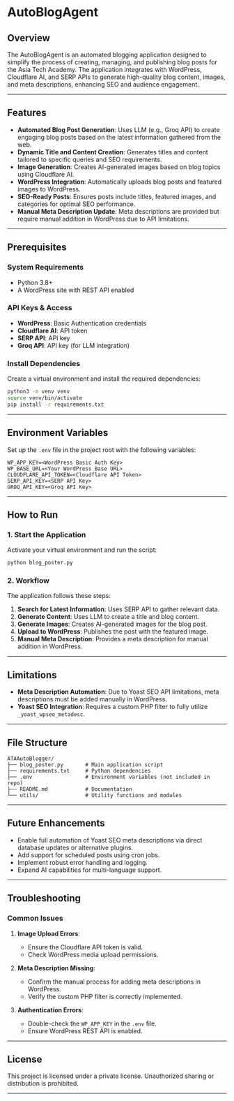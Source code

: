 # AutoBlogAgent

## Overview
The AutoBlogAgent is an automated blogging application designed to simplify the process of creating, managing, and publishing blog posts for the Asia Tech Academy. The application integrates with WordPress, Cloudflare AI, and SERP APIs to generate high-quality blog content, images, and meta descriptions, enhancing SEO and audience engagement.

---

## Features
- **Automated Blog Post Generation**: Uses LLM (e.g., Groq API) to create engaging blog posts based on the latest information gathered from the web.
- **Dynamic Title and Content Creation**: Generates titles and content tailored to specific queries and SEO requirements.
- **Image Generation**: Creates AI-generated images based on blog topics using Cloudflare AI.
- **WordPress Integration**: Automatically uploads blog posts and featured images to WordPress.
- **SEO-Ready Posts**: Ensures posts include titles, featured images, and categories for optimal SEO performance.
- **Manual Meta Description Update**: Meta descriptions are provided but require manual addition in WordPress due to API limitations.

---

## Prerequisites

### System Requirements
- Python 3.8+
- A WordPress site with REST API enabled

### API Keys & Access
- **WordPress**: Basic Authentication credentials
- **Cloudflare AI**: API token
- **SERP API**: API key
- **Groq API**: API key (for LLM integration)

### Install Dependencies
Create a virtual environment and install the required dependencies:

```bash
python3 -m venv venv
source venv/bin/activate
pip install -r requirements.txt
```

---

## Environment Variables

Set up the `.env` file in the project root with the following variables:

```env
WP_APP_KEY=<WordPress Basic Auth Key>
WP_BASE_URL=<Your WordPress Base URL>
CLOUDFLARE_API_TOKEN=<Cloudflare API Token>
SERP_API_KEY=<SERP API Key>
GROQ_API_KEY=<Groq API Key>
```

---

## How to Run

### 1. Start the Application
Activate your virtual environment and run the script:

```bash
python blog_poster.py
```

### 2. Workflow
The application follows these steps:
1. **Search for Latest Information**: Uses SERP API to gather relevant data.
2. **Generate Content**: Uses LLM to create a title and blog content.
3. **Generate Images**: Creates AI-generated images for the blog post.
4. **Upload to WordPress**: Publishes the post with the featured image.
5. **Manual Meta Description**: Provides a meta description for manual addition in WordPress.

---

## Limitations
- **Meta Description Automation**: Due to Yoast SEO API limitations, meta descriptions must be added manually in WordPress.
- **Yoast SEO Integration**: Requires a custom PHP filter to fully utilize `_yoast_wpseo_metadesc`.

---

## File Structure
```plaintext
ATAAutoBlogger/
├── blog_poster.py       # Main application script
├── requirements.txt     # Python dependencies
├── .env                 # Environment variables (not included in repo)
├── README.md            # Documentation
└── utils/               # Utility functions and modules
```

---

## Future Enhancements
- Enable full automation of Yoast SEO meta descriptions via direct database updates or alternative plugins.
- Add support for scheduled posts using cron jobs.
- Implement robust error handling and logging.
- Expand AI capabilities for multi-language support.

---

## Troubleshooting

### Common Issues

1. **Image Upload Errors**:
   - Ensure the Cloudflare API token is valid.
   - Check WordPress media upload permissions.

2. **Meta Description Missing**:
   - Confirm the manual process for adding meta descriptions in WordPress.
   - Verify the custom PHP filter is correctly implemented.

3. **Authentication Errors**:
   - Double-check the `WP_APP_KEY` in the `.env` file.
   - Ensure WordPress REST API is enabled.

---

## License
This project is licensed under a private license. Unauthorized sharing or distribution is prohibited.

---
